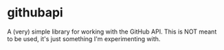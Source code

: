 # githubapi
A (very) simple library for working with the GitHub API. This is NOT meant to be used, it's just something I'm experimenting with.

